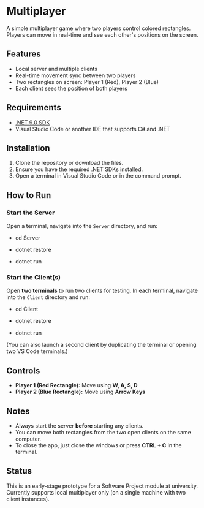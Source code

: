 # Multiplayer

A simple multiplayer game where two players control colored rectangles. Players can move in real-time and see each other's positions on the screen.

## Features

- Local server and multiple clients
- Real-time movement sync between two players
- Two rectangles on screen: Player 1 (Red), Player 2 (Blue)
- Each client sees the position of both players

## Requirements

- [.NET 9.0 SDK](https://dotnet.microsoft.com/download/dotnet/9.0)
- Visual Studio Code or another IDE that supports C# and .NET


## Installation

1. Clone the repository or download the files.
2. Ensure you have the required .NET SDKs installed.
3. Open a terminal in Visual Studio Code or in the command prompt.


## How to Run

### Start the Server

Open a terminal, navigate into the `Server` directory, and run:

- cd Server

- dotnet restore

- dotnet run

### Start the Client(s)

Open **two terminals** to run two clients for testing. In each terminal, navigate into the `Client` directory and run:

- cd Client

- dotnet restore

- dotnet run

(You can also launch a second client by duplicating the terminal or opening two VS Code terminals.)

## Controls

- **Player 1 (Red Rectangle):** Move using **W, A, S, D**
- **Player 2 (Blue Rectangle):** Move using **Arrow Keys**

## Notes

- Always start the server **before** starting any clients.
- You can move both rectangles from the two open clients on the same computer.
- To close the app, just close the windows or press **CTRL + C** in the terminal.

## Status

This is an early-stage prototype for a Software Project module at university.  
Currently supports local multiplayer only (on a single machine with two client instances).


